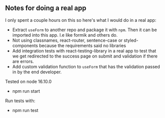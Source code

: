 ## Notes for doing a real app
I only spent a couple hours on this so here's what I would do in a real app:

- Extract `useForm` to another repo and package it with `npm`. Then it can be imported into this app. I.e like formik and others do.
- Not using classnames, react-router, sentence-case or styled-components because the requirements said no libraries
- Add integration tests with react-testing-library in a real app to test that we get redirected to the success page on submit and validation if there are errors.
- Add custom validation function to `useForm` that has the validation passed in by the end developer.

Tested on node 16.10.0

- npm run start

Run tests with:

- npm run test